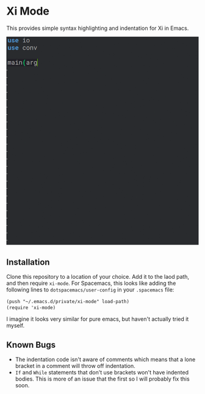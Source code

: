 # Xi Mode
This provides simple syntax highlighting and indentation for Xi in Emacs.

![Image of Xi Code](https://raw.githubusercontent.com/sgpthomas/xi-mode/master/pics/xi-mode.gif)

## Installation
Clone this repository to a location of your choice. Add it to the laod path, and then require `xi-mode`. 
For Spacemacs, this looks like adding the following lines to `dotspacemacs/user-config` in your `.spacemacs` file:
```elisp
(push "~/.emacs.d/private/xi-mode" load-path)
(require 'xi-mode)
```
I imagine it looks very similar for pure emacs, but haven't actually tried it myself.

## Known Bugs
 - The indentation code isn't aware of comments which means that a lone bracket in a comment will throw off indentation.
 - `If` and `While` statements that don't use brackets won't have indented bodies. This is more of an issue that the first so I will probably fix this soon.
